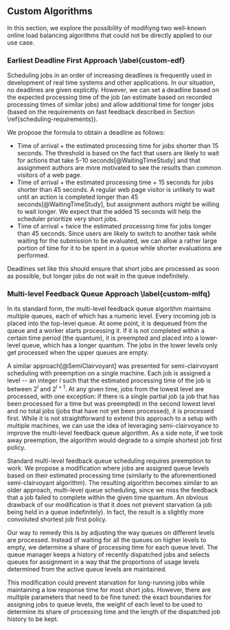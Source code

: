 ## Custom Algorithms

In this section, we explore the possibility of modifiyng two well-known online 
load balancing algorithms that could not be directly applied to our use case.

### Earliest Deadline First Approach \label{custom-edf}

Scheduling jobs in an order of increasing deadlines is frequently used in 
development of real time systems and other applications. In our situation, no 
deadlines are given explicitly. However, we can set a deadline based on the 
expected processing time of the job (an estimate based on recorded processing 
times of similar jobs) and allow additional time for longer jobs (based on the 
requirements on fast feedback described in Section 
\ref{scheduling-requirements}).

We propose the formula to obtain a deadline as follows:

- Time of arrival + the estimated processing time for jobs shorter than 15 
  seconds. The threshold is based on the fact that users are likely to wait for 
  actions that take 5-10 seconds[@WaitingTimeStudy] and that assignment authors 
  are more motivated to see the results than common visitors of a web page.
- Time of arrival + the estimated processing time + 15 seconds for jobs shorter 
  than 45 seconds. A regular web page visitor is unlikely to wait until an 
  action is completed longer than 45 seconds[@WaitingTimeStudy], but assignment 
  authors might be willing to wait longer. We expect that the added 15 seconds 
  will help the scheduler prioritize very short jobs.
- Time of arrival + twice the estimated processing time for jobs longer than 45 
  seconds. Since users are likely to switch to another task while waiting for 
  the submission to be evaluated, we can allow a rather large portion of time 
  for it to be spent in a queue while shorter evaluations are performed.

Deadlines set like this should ensure that short jobs are processed as soon as 
possible, but longer jobs do not wait in the queue indefinitely.

### Multi-level Feedback Queue Approach \label{custom-mlfq}

In its standard form, the multi-level feedback queue algorithm maintains 
multiple queues, each of which has a numeric level. Every incoming job is placed 
into the top-level queue. At some point, it is dequeued from the queue and a 
worker starts processing it. If it is not completed within a certain time period 
(the quantum), it is preempted and placed into a lower-level queue, which has a 
longer quantum. The jobs in the lower levels only get processed when the upper 
queues are empty.

A similar approach[@SemiClairvoyant] was presented for semi-clairvoyant 
scheduling with preemption on a single machine. Each job is assigned a level -- 
an integer $l$ such that the estimated processing time of the job is between 
$2^{l}$ and $2^{l + 1}$. At any given time, jobs from the lowest level are 
processed, with one exception: if there is a single partial job (a job that has 
been processed for a time but was preempted) in the second lowest level and no 
total jobs (jobs that have not yet been processed), it is processed first. While 
it is not straightforward to extend this approach to a setup with multiple 
machines, we can use the idea of leveraging semi-clairvoyance to improve the
multi-level feedback queue algorithm. As a side note, if we took away 
preemption, the algorithm would degrade to a simple shortest job first policy.

Standard multi-level feedback queue scheduling requires preemption to work. We 
propose a modification where jobs are assigned queue levels based on their 
estimated processing time (similarly to the aforementioned semi-clairvoyant 
algorithm). The resulting algorithm becomes similar to an older approach, 
multi-level queue scheduling, since we miss the feedback that a job failed to 
complete within the given time quantum. An obvious drawback of our modification 
is that it does not prevent starvation (a job being held in a queue 
indefinitely). In fact, the result is a slightly more convoluted shortest job 
first policy.

Our way to remedy this is by adjusting the way queues on different levels are 
processed. Instead of waiting for all the queues on higher levels to empty, we 
determine a share of processing time for each queue level. The queue manager 
keeps a history of recently dispatched jobs and selects queues for assignment in 
a way that the proportions of usage levels determined from the active queue 
levels are maintained.

This modification could prevent starvation for long-running jobs while 
maintaining a low response time for most short jobs. However, there are multiple 
parameters that need to be fine tuned: the exact boundaries for assigning jobs 
to queue levels, the weight of each level to be used to determine its share of 
processing time and the length of the dispatched job history to be kept.

